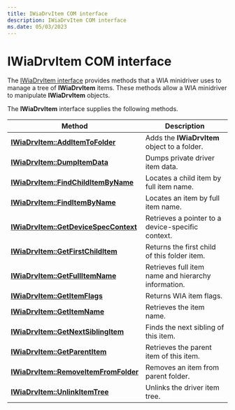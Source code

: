 ```yaml
---
title: IWiaDrvItem COM interface
description: IWiaDrvItem COM interface
ms.date: 05/03/2023
---
```


# IWiaDrvItem COM interface

The [IWiaDrvItem interface](/windows-hardware/drivers/ddi/wiamindr_lh/nn-wiamindr_lh-iwiadrvitem) provides methods that a WIA minidriver uses to manage a tree of **IWiaDrvItem** items. These methods allow a WIA minidriver to manipulate **IWiaDrvItem** objects.

The **IWiaDrvItem** interface supplies the following methods.

| Method | Description |
|--|--|
| [**IWiaDrvItem::AddItemToFolder**](/windows-hardware/drivers/ddi/wiamindr_lh/nf-wiamindr_lh-iwiadrvitem-additemtofolder) | Adds the **IWiaDrvItem** object to a folder. |
| [**IWiaDrvItem::DumpItemData**](/windows-hardware/drivers/ddi/wiamindr_lh/nf-wiamindr_lh-iwiadrvitem-dumpitemdata) | Dumps private driver item data. |
| [**IWiaDrvItem::FindChildItemByName**](/windows-hardware/drivers/ddi/wiamindr_lh/nf-wiamindr_lh-iwiadrvitem-findchilditembyname) | Locates a child item by full item name. |
| [**IWiaDrvItem::FindItemByName**](/windows-hardware/drivers/ddi/wiamindr_lh/nf-wiamindr_lh-iwiadrvitem-finditembyname) | Locates an item by full item name. |
| [**IWiaDrvItem::GetDeviceSpecContext**](/windows-hardware/drivers/ddi/wiamindr_lh/nf-wiamindr_lh-iwiadrvitem-getdevicespeccontext) | Retrieves a pointer to a device-specific context. |
| [**IWiaDrvItem::GetFirstChildItem**](/windows-hardware/drivers/ddi/wiamindr_lh/nf-wiamindr_lh-iwiadrvitem-getfirstchilditem) | Returns the first child of this folder item. |
| [**IWiaDrvItem::GetFullItemName**](/windows-hardware/drivers/ddi/wiamindr_lh/nf-wiamindr_lh-iwiadrvitem-getfullitemname) | Retrieves full item name and hierarchy information. |
| [**IWiaDrvItem::GetItemFlags**](/windows-hardware/drivers/ddi/wiamindr_lh/nf-wiamindr_lh-iwiadrvitem-getitemflags) | Returns WIA item flags. |
| [**IWiaDrvItem::GetItemName**](/windows-hardware/drivers/ddi/wiamindr_lh/nf-wiamindr_lh-iwiadrvitem-getitemname) | Retrieves the item name. |
| [**IWiaDrvItem::GetNextSiblingItem**](/windows-hardware/drivers/ddi/wiamindr_lh/nf-wiamindr_lh-iwiadrvitem-getnextsiblingitem) | Finds the next sibling of this item. |
| [**IWiaDrvItem::GetParentItem**](/windows-hardware/drivers/ddi/wiamindr_lh/nf-wiamindr_lh-iwiadrvitem-getparentitem) | Retrieves the parent item of this item. |
| [**IWiaDrvItem::RemoveItemFromFolder**](/windows-hardware/drivers/ddi/wiamindr_lh/nf-wiamindr_lh-iwiadrvitem-removeitemfromfolder) | Removes an item from parent folder. |
| [**IWiaDrvItem::UnlinkItemTree**](/windows-hardware/drivers/ddi/wiamindr_lh/nf-wiamindr_lh-iwiadrvitem-unlinkitemtree) | Unlinks the driver item tree. |
